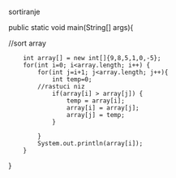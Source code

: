 sortiranje

public static void main(String[] args){

//sort array

        int array[] = new int[]{9,8,5,1,0,-5};
        for(int i=0; i<array.length; i++) {
            for(int j=i+1; j<array.length; j++){
                int temp=0;
            //rastuci niz
                if(array[i] > array[j]) {
                    temp = array[i];
                    array[i] = array[j];
                    array[j] = temp;
                }

            }
            System.out.println(array[i]);
        }

}
        
        
    
